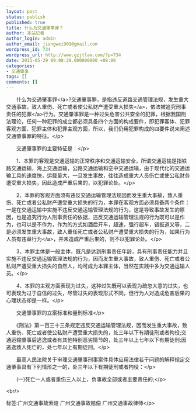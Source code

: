 ```yaml
---
layout: post
status: publish
published: true
title: 什么为交通肇事罪？
author: 本站记者
author_login: admin
author_email: jiangwei909@gmail.com
wordpress_id: 734
wordpress_url: http://www.gzjtlaw.com/?p=734
date: 2011-05-29 09:08:29.000000000 +08:00
categories:
- 交通肇事
tags: []
comments: []
---
```

<p><p>　　什么为<a>交通肇事罪<&#47;a>?交通肇事罪，是指违反道路交通管理法规，发生重大交通事故，致人重伤、死亡或者使公私财产遭受重大<a>损失<&#47;a>，依法被追究刑事责任的<a>犯罪<&#47;a>行为。交通肇事罪是一种过失危害公共安全的犯罪，根据我国刑法理论，任何一种犯罪的成立都必须具备四个方面的构成要件，即犯罪客体、犯罪客观方面、犯罪主体和犯罪主观方面，所以，我们仍用犯罪构成的四要件说来阐述交通肇事罪的特征。<&#47;p><p>　　交通肇事罪的主要特征是：<&#47;p><p>　　1、本罪的客观是交通运输的正常秩序和交通运输安全，所谓交通运输是指铁路交通运输，海上交通运输，公路交通运输和空中交通运输，由于现代化的交通运输工具的速度快，运载量大，一旦发生事故，往往造成重大人员伤亡或使公私财务遭受重大损失，因此造成严重后果的，以犯罪论处。<&#47;p><p>　　2、本罪的客观方面须有违反交通运输管理法规因而发生重大事故，致人重伤、死亡或者公私财产遭受重大损失的行为，本罪在客观方面必须具备两个条件：一是在交通运输中实施不违反交通运输管理法规的行为，这是导致事故发生的原因，也是追究行为人刑事责任的依据，违反交通运输管理法规的行为既可以是作为，也可以是不作为，作为的方式如酒后开车，超速，强行超车，错扳道叉等，二是必须发生重大事故，致人重任死亡或者公私财产遭受重大损失的行为，如果行为人员有<a>违章行为<&#47;a>，并未造成严重后果的，则不以犯罪论处。<&#47;p><p>　　3、本罪主体是一般主体，既凡是达到刑事责任年龄，具有刑事责任能力并且实施不违反交通运输管理法规的行为，因而发生重大事故，致人重伤、死亡或者公私财产遭受重大损失的自然人，均可成为本罪主体，当然在实践中多为交通运输人员。<&#47;p><p>　　4、本罪的主观方面表现为过失，这种过失既可以表现为疏忽大意的过失，也可表现为过于自信的过失，尽管过失的表现形式不同，但行为人对造成危害后果的心理状态却是一样。<&#47;p><p>　　交通肇事罪的立案标准和量刑标准<&#47;p><p>　　《刑法》第一百三十三条规定违反交通运输管理法规，因而发生重大事故，致人重伤、死亡或者使公私财产遭受重大损失的，处三年以下有期徒刑或者拘役;交通运输肇事后逃逸或者有其他特别恶劣情节的，处三年以上七年以下有期徒刑;因逃逸致人死亡的，处七年以上有期徒刑。<&#47;p><p>　　最高人民法院关于审理交通肇事刑事案件具体应用法律若干问题的解释规定交通肇事具有下列情形之一的，处三年以下有期徒刑或者拘役：<&#47;p><p>　　(一)死亡一人或者重伤三人以上，负事故全部或者主要责任的;<&#47;p><br&#47;><p>标签:广州交通事故索赔 广州交通事故赔偿 广州交通事故律师<&#47;p>
